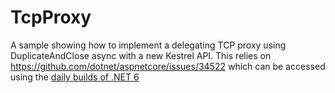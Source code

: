 # TcpProxy

A sample showing how to implement a delegating TCP proxy using DuplicateAndClose async with a new Kestrel API. This relies on https://github.com/dotnet/aspnetcore/issues/34522 which can be accessed using the [daily builds of .NET 6](https://github.com/dotnet/installer)
